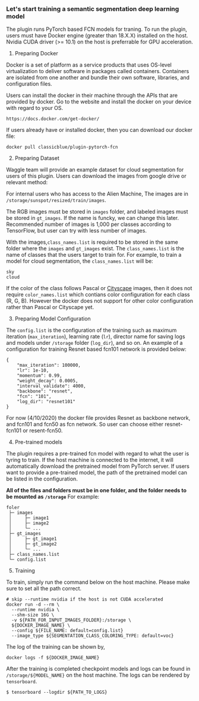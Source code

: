 ### Let's start training a semantic segmentation deep learning model
  
The plugin runs PyTorch based FCN models for traning. To run the plugin, users must have Docker engine (greater than 18.X.X) installed on the host. Nvidia CUDA driver (>= 10.1) on the host is preferrable for GPU acceleration.
  
1) Preparing Docker

Docker is a set of platform as a service products that uses OS-level virtualization to deliver software in packages called containers. Containers are isolated from one another and bundle their own software, libraries, and configuration files.

Users can install the docker in their machine through the APIs that are provided by docker. Go to the website and install the docker on your device with regard to your OS.
```
https://docs.docker.com/get-docker/
```

If users already have or installed docker, then you can download our docker file:
```
docker pull classicblue/plugin-pytorch-fcn
```

2) Preparing Dataset

Waggle team will provide an example dataset for cloud segmentation for users of this plugin. Users can download the images from google drive or relevant method:

For internal users who has access to the Alien Machine, The images are in `/storage/sunspot/resized/train/images`.

The RGB images must be stored in `images` folder, and labeled images must be stored in `gt_images`. If the name is funcky, we can change this later. Recommended number of images is 1,000 per classes according to TensorFlow, but user can try with less number of images.

With the images,`class_names.list` is required to be stored in the same folder where the `images` and `gt_images` exist. The `class_names.list` is the name of classes that the users target to train for. For example, to train a model for cloud segmentation, the `class_names.list` will be:
```
sky
cloud
```

If the color of the class follows Pascal or [Cityscape](https://arxiv.org/pdf/1604.01685.pdf) images, then it does not require `color_names.list` which contians color configuration for each class (R, G, B). However the docker does not support for other color configuration rather than Pascal or Cityscape yet.


3) Preparing Model Configuration

The `config.list` is the configuration of the training such as maximum iteration (`max_iteration`), learning rate (`lr`),  director name for saving logs and models under `/storage` folder (`log_dir`), and so on. An example of a configuration for training Resnet based fcn101 network is provided below: 
```
{
    "max_iteration": 100000, 
    "lr": 1e-10, 
    "momentum": 0.99, 
    "weight_decay": 0.0005, 
    "interval_validate": 4000,
    "backbone": "resnet",
    "fcn": "101",
    "log_dir": "resnet101"
}
```

For now (4/10/2020) the docker file provides Resnet as backbone network, and fcn101 and fcn50 as fcn network. So user can choose either resnet-fcn101 or resent-fcn50.


4) Pre-trained models

The plugin requires a pre-trained fcn model with regard to what the user is tyring to train. If the host machine is connected to the internet, it will automatically download the pretrained model from PyTorch server. If users want to provide a pre-trained model, the path of the pretrained model can be listed in the configuration.


**All of the files and folders must be in one folder, and the folder needs to be mounted as `/storage`**
For example:
```
foler
 ├─ images
 │     ├─ image1
 │     ├─ image2
 │     └─ ...      
 ├─ gt_images
 │     ├─ gt_image1
 │     ├─ gt_image2
 │     └─ ...
 ├─ class_names.list
 └─ config.list
```


5) Training

To train, simply run the command below on the host machine. Please make sure to set all the path correct.


```
# skip --runtime nvidia if the host is not CUDA accelerated
docker run -d --rm \
  --runtime nvidia \
  --shm-size 16G \
  -v ${PATH_FOR_INPUT_IMAGES_FOLDER}:/storage \
  ${DOCKER_IMAGE_NAME} \
  --config ${FILE_NAME: default=config.list} 
  --image_type ${SEGMENTATION_CLASS_COLORING_TYPE: default=voc}
```

The log of the training can be shown by,

```
docker logs -f ${DOCKER_IMAGE_NAME}
```

After the training is completed checkpoint models and logs can be found in `/storage/${MODEL_NAME}` on the host machine. The logs can be rendered by `tensorboard`.

```
$ tensorboard --logdir ${PATH_TO_LOGS}
```

